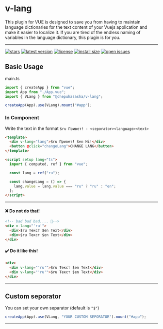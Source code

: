 # v-lang

This plugin for VUE is designed to save you from having to maintain language dictionaries for the text content of your Vuejs application and make it easier to localize it. If you are tired of the endless naming of variables in the language dictionary, this plugin is for you.

---

[![stars](https://badgen.net/github/stars/chepuhasasha/v-lang)](https://github.com/chepuhasasha/v-lang)
[![latest version](https://badgen.net/npm/v/@chepuhasasha/v-lang)](https://github.com/chepuhasasha/v-lang)
[![license](https://badgen.net/github/license/chepuhasasha/v-lang?color=cyan)](https://github.com/chepuhasasha/v-lang/blob/main/LICENSE)
[![install size](https://badgen.net/packagephobia/install/@chepuhasasha/v-lang?label=npm+install)](https://packagephobia.now.sh/result?p=@chepuhasasha/v-lang)
[![open issues](https://badgen.net/github/open-issues/chepuhasasha/v-lang?label=issues)](https://github.com/chepuhasasha/v-lang/issues)

## Basic Usage

main.ts

```js
import { createApp } from "vue";
import App from "./App.vue";
import { VLang } from "@chepuhasasha/v-lang";

createApp(App).use(VLang).mount("#app");
```

### In Component

Write the text in the format `$ru Привет! - <seporator><language><text>`

```html
<template>
  <div v-lang="lang">$ru Привет! $en Hi!</div>
  <button @click="changeLang">CHANGE LANG</button>
</template>

<script setup lang="ts">
  import { computed, ref } from "vue";

  const lang = ref("ru");

  const changeLang = () => {
    lang.value = lang.value === "ru" ? "ru" : "en";
  };
</script>
```

---

#### ❌ Do not do that!

```html
<!-- bad bad bad.... 💩-->
<div v-lang="'ru'">
  <div>$ru Текст $en Text</div>
  <div>$ru Текст $en Text</div>
</div>
```

#### ✔️ Do it like this!

```html
<div>
  <div v-lang="'ru'">$ru Текст $en Text</div>
  <div v-lang="'ru'">$ru Текст $en Text</div>
</div>
```

---

## Custom seporator

You can set your own separator (default is `"$"`)

```js
createApp(App).use(VLang, "YOUR CUSTOM SEPORATOR").mount("#app");
```

---
